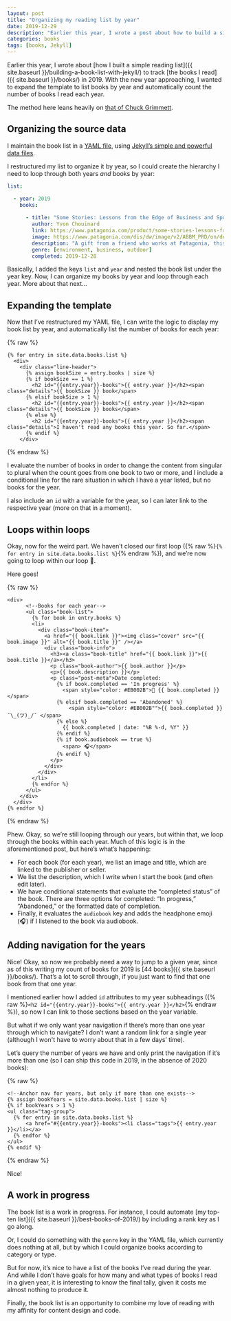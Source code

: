 ```yaml
---
layout: post
title: "Organizing my reading list by year"
date: 2019-12-29
description: "Earlier this year, I wrote a post about how to build a simple book list in Jekyll. In this post, I share how to expand the build to organize posts by year and automatically count the number of books for each year."
categories: books
tags: [books, Jekyll]
---
```


Earlier this year, I wrote about [how I built a simple reading list]({{ site.baseurl }}/building-a-book-list-with-jekyll/) to track [the books I read]({{ site.baseurl }}/books/) in 2019. With the new year approaching, I wanted to expand the template to list books by year and automatically count the number of books I read each year. 

The method here leans heavily on [that of Chuck Grimmett](http://www.cagrimmett.com/development/2019/09/07/reading-list.html).

## Organizing the source data

I maintain the book list in a [YAML file](https://github.com/rentry/rentry.github.io/blob/master/_data/books.yml), using [Jekyll’s simple and powerful data files](https://jekyllrb.com/docs/datafiles/).

I restructured my list to organize it by year, so I could create the hierarchy I need to loop through both years _and_ books by year:

```yaml
list:

  - year: 2019
    books:
      
      - title: "Some Stories: Lessons from the Edge of Business and Sport"
        author: Yvon Chouinard
        link: https://www.patagonia.com/product/some-stories-lessons-from-the-edge-of-business-and-sport-by-yvon-chouinard-hardcover-book-published-by-patagonia/BK805.html
        image: https://www.patagonia.com/dis/dw/image/v2/ABBM_PRD/on/demandware.static/-/Sites-patagonia-master/default/dw6cc96b9a/images/hi-res/BK805_000.jpg?sw=750&sh=750&sm=fit&sfrm=png
        description: "A gift from a friend who works at Patagonia, this hardcover book came autographed by Yvon Chouinard. I've rarely been more excited about a gift. My enthusiasm about the signature was quickly accompanied by adoration of the stories. In an early story, he writes, “All winter I forged gear. For the rest of the year, I continued to lead a counter-culture life on the fringes of society—living on fifty cents a day on a diet of oatmeal, potatoes, and canned cat food; camping all summer in an old incinerator in the abandoned CCC (Civilian Conservation Corps) camp in the Tetons of Wyoming.”"
        genre: [environment, business, outdoor]
        completed: 2019-12-28
```

Basically, I added the keys `list` and `year` and nested the book list under the year key. Now, I can organize my books by year and loop through each year. More about that next...

## Expanding the template

Now that I’ve restructured my YAML file, I can write the logic to display my book list by year, and automatically list the number of books for each year:

{% raw %}
```liquid
{% for entry in site.data.books.list %}
  <div>
    <div class="line-header">
      {% assign bookSize = entry.books | size %}
      {% if bookSize == 1 %}
        <h2 id="{{entry.year}}-books">{{ entry.year }}</h2><span class="details">{{ bookSize }} book</span>
      {% elsif bookSize > 1 %}
        <h2 id="{{entry.year}}-books">{{ entry.year }}</h2><span class="details">{{ bookSize }} books</span>
      {% else %}
        <h2 id="{{entry.year}}-books">{{ entry.year }}</h2><span class="details">I haven't read any books this year. So far.</span>
      {% endif %}
    </div>
```
{% endraw %}

I evaluate the number of books in order to change the content from singular to plural when the count goes from one book to two or more, and I include a conditional line for the rare situation in which I have a year listed, but no books for the year.

I also include an `id` with a variable for the year, so I can later link to the respective year (more on that in a moment).

## Loops within loops

Okay, now for the weird part. We haven’t closed our first loop ({% raw %}`{% for entry in site.data.books.list %}`{% endraw %}), and we’re now going to loop within our loop 🤯.

Here goes!

{% raw %}
```liquid
<div>
      <!--Books for each year-->
      <ul class="book-list">
        {% for book in entry.books %}
        <li>
          <div class="book-item">
            <a href="{{ book.link }}"><img class="cover" src="{{ book.image }}" alt="{{ book.title }}" /></a>
            <div class="book-info">
              <h3><a class="book-title" href="{{ book.link }}">{{ book.title }}</a></h3>
              <p class="book-author">{{ book.author }}</p>
              <p>{{ book.description }}</p>
              <p class="post-meta">Date completed:      
                {% if book.completed == 'In progress' %}
                  <span style="color: #EB002B">📖 {{ book.completed }}</span>
                {% elsif book.completed == 'Abandoned' %}
                    <span style="color: #EB002B"">{{ book.completed }} ¯\_(ツ)_/¯ </span>
                {% else %}
                  {{ book.completed | date: "%B %-d, %Y" }}
                {% endif %}
                {% if book.audiobook == true %} 
                  <span> 🎧</span>
                {% endif %} 
              </p>
            </div>
          </div> 
        </li>
        {% endfor %}
      </ul>
    </div>
  </div>
{% endfor %}
```
{% endraw %}

Phew. Okay, so we’re still looping through our years, but within that, we loop through the books within each year. Much of this logic is in the aforementioned post, but here’s what’s happening:

- For each book (for each year), we list an image and title, which are linked to the publisher or seller.
- We list the description, which I write when I start the book (and often edit later).
- We have conditional statements that evaluate the “completed status” of the book. There are three options for completed: “In progress,” “Abandoned,” or the formatted date of completion.
- Finally, it evaluates the `audiobook` key and adds the headphone emoji (🎧) if I listened to the book via audiobook.

## Adding navigation for the years

Nice! Okay, so now we probably need a way to jump to a given year, since as of this writing my count of books for 2019 is [44 books]({{ site.baseurl }}/books/). That’s a lot to scroll through, if you just want to find that one book from that one year.

I mentioned earlier how I added `id` attributes to my year subheadings ({% raw %}`<h2 id="{{entry.year}}-books">{{ entry.year }}</h2>`{% endraw %}), so now I can link to those sections based on the year variable.

But what if we only want year navigation if there’s more than one year through which to navigate? I don’t want a random link for a single year (although I won't have to worry about that in a few days’ time).

Let’s query the number of years we have and only print the navigation if it’s more than one (so I can ship this code in 2019, in the absence of 2020 books):

{% raw %}
```liquid
<!--Anchor nav for years, but only if more than one exists-->
{% assign bookYears = site.data.books.list | size %}
{% if bookYears > 1 %}
<ul class="tag-group">
  {% for entry in site.data.books.list %}
      <a href="#{{entry.year}}-books"><li class="tags">{{ entry.year }}</li></a>
  {% endfor %}  
</ul>
{% endif %}
```
{% endraw %}

Nice!

## A work in progress

The book list is a work in progress. For instance, I could automate [my top-ten list]({{ site.baseurl }}/best-books-of-2019/) by including a rank key as I go along.

Or, I could do something with the `genre` key in the YAML file, which currently does nothing at all, but by which I could organize books according to category or type.

But for now, it’s nice to have a list of the books I’ve read during the year. And while I don’t have goals for how many and what types of books I read in a given year, it is interesting to know the final tally, given it costs me almost nothing to produce it.

Finally, the book list is an opportunity to combine my love of reading with my affinity for content design and code.
